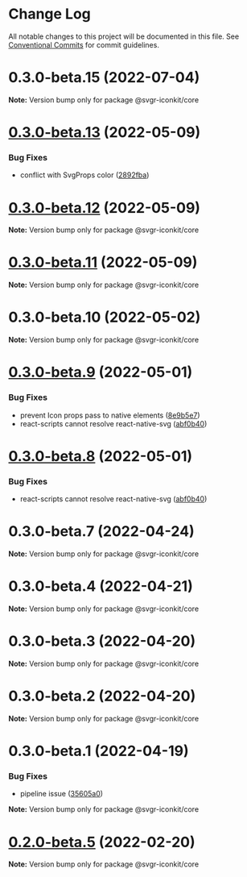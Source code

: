 # Change Log

All notable changes to this project will be documented in this file.
See [Conventional Commits](https://conventionalcommits.org) for commit guidelines.

# 0.3.0-beta.15 (2022-07-04)

**Note:** Version bump only for package @svgr-iconkit/core





# [0.3.0-beta.13](https://github.com/svgr-iconkit/svgr-iconkit/compare/v0.3.0-beta.12...v0.3.0-beta.13) (2022-05-09)


### Bug Fixes

* conflict with SvgProps color ([2892fba](https://github.com/svgr-iconkit/svgr-iconkit/commit/2892fba59c0ea8c2805fd667c7e329615f444c12))





# [0.3.0-beta.12](https://github.com/svgr-iconkit/svgr-iconkit/compare/v0.3.0-beta.11...v0.3.0-beta.12) (2022-05-09)

**Note:** Version bump only for package @svgr-iconkit/core





# [0.3.0-beta.11](https://github.com/svgr-iconkit/svgr-iconkit/compare/v0.3.0-beta.10...v0.3.0-beta.11) (2022-05-09)

**Note:** Version bump only for package @svgr-iconkit/core





# 0.3.0-beta.10 (2022-05-02)

**Note:** Version bump only for package @svgr-iconkit/core





# [0.3.0-beta.9](https://github.com/svgr-iconkit/svgr-iconkit/compare/v0.3.0-beta.3...v0.3.0-beta.9) (2022-05-01)


### Bug Fixes

* prevent Icon props pass to native elements ([8e9b5e7](https://github.com/svgr-iconkit/svgr-iconkit/commit/8e9b5e7b279b8f15e58d79e2271968c7ebd4d9c7))
* react-scripts cannot resolve react-native-svg ([abf0b40](https://github.com/svgr-iconkit/svgr-iconkit/commit/abf0b4062e1fccd1a46b6d8587af068e2a466346))





# [0.3.0-beta.8](https://github.com/svgr-iconkit/svgr-iconkit/compare/v0.3.0-beta.3...v0.3.0-beta.8) (2022-05-01)


### Bug Fixes

* react-scripts cannot resolve react-native-svg ([abf0b40](https://github.com/svgr-iconkit/svgr-iconkit/commit/abf0b4062e1fccd1a46b6d8587af068e2a466346))





# 0.3.0-beta.7 (2022-04-24)

**Note:** Version bump only for package @svgr-iconkit/core





# 0.3.0-beta.4 (2022-04-21)

**Note:** Version bump only for package @svgr-iconkit/core





# 0.3.0-beta.3 (2022-04-20)

**Note:** Version bump only for package @svgr-iconkit/core





# 0.3.0-beta.2 (2022-04-20)

**Note:** Version bump only for package @svgr-iconkit/core





# 0.3.0-beta.1 (2022-04-19)


### Bug Fixes

* pipeline issue ([35605a0](https://github.com/svgr-iconkit/svgr-iconkit/commit/35605a00d60b4ec4a944048c9e1e32718a448878))







**Note:** Version bump only for package @svgr-iconkit/core


# [0.2.0-beta.5](https://github.com/svgr-iconkit/svgr-iconkit/compare/v0.2.0-beta.4...v0.2.0-beta.5) (2022-02-20)

**Note:** Version bump only for package @svgr-iconkit/core

